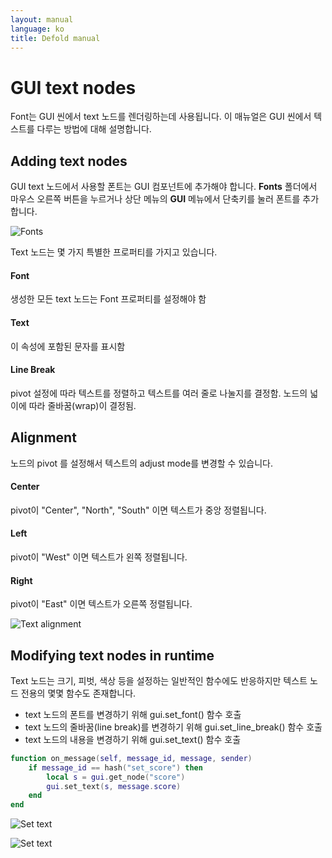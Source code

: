 ```yaml
---
layout: manual
language: ko
title: Defold manual
---
```


# GUI text nodes
Font는 GUI 씬에서 text 노드를 렌더링하는데 사용됩니다. 이 매뉴얼은 GUI 씬에서 텍스트를 다루는 방법에 대해 설명합니다.

## Adding text nodes
GUI text 노드에서 사용할 폰트는 GUI 컴포넌트에 추가해야 합니다. **Fonts** 폴더에서 마우스 오른쪽 버튼을 누르거나 상단 메뉴의 **GUI** 메뉴에서 단축키를 눌러 폰트를 추가합니다.

![Fonts](../images/gui-text/fonts.png)

Text 노드는 몇 가지 특별한 프로퍼티를 가지고 있습니다.

#### Font
생성한 모든 text 노드는 Font 프로퍼티를 설정해야 함
#### Text
이 속성에 포함된 문자를 표시함
#### Line Break
pivot 설정에 따라 텍스트를 정렬하고 텍스트를 여러 줄로 나눌지를 결정함. 노드의 넓이에 따라 줄바꿈(wrap)이 결정됨.

## Alignment
노드의 pivot 를 설정해서 텍스트의 adjust mode를 변경할 수 있습니다.

#### Center
pivot이 "Center", "North", "South" 이면 텍스트가 중앙 정렬됩니다.
#### Left
pivot이 "West" 이면 텍스트가 왼쪽 정렬됩니다.
#### Right
pivot이 "East" 이면 텍스트가 오른쪽 정렬됩니다.

![Text alignment](../images/gui-text/align.png)

## Modifying text nodes in runtime
Text 노드는 크기, 피벗, 색상 등을 설정하는 일반적인 함수에도 반응하지만 텍스트 노드 전용의 몇몇 함수도 존재합니다.

* text 노드의 폰트를 변경하기 위해 gui.set_font() 함수 호출
* text 노드의 줄바꿈(line break)를 변경하기 위해 gui.set_line_break() 함수 호출
* text 노드의 내용을 변경하기 위해  gui.set_text() 함수 호출

```lua
function on_message(self, message_id, message, sender)
    if message_id == hash("set_score") then
        local s = gui.get_node("score")
        gui.set_text(s, message.score)
    end
end
```

![Set text](../images/gui-text/score_gui.png)

![Set text](../images/gui-text/score.png)
